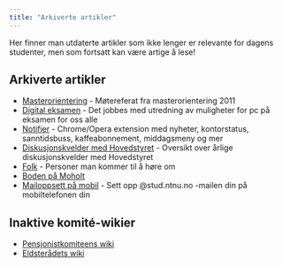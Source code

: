 ```yaml
---
title: "Arkiverte artikler"
---
```


Her finner man utdaterte artikler som ikke lenger er relevante for dagens studenter, men som fortsatt kan være artige å lese!

## Arkiverte artikler

- [Masterorientering](/wiki/online/info/faglig/masterorientering/) - Møtereferat fra masterorientering 2011
- [Digital eksamen](/wiki/online/info/innsikt-og-interface/digital-eksamen/) - Det jobbes med utredning av muligheter for pc på eksamen for oss alle
- [Notifier](/wiki/online/info/innsikt-og-interface/notifier/) - Chrome/Opera extension med nyheter, kontorstatus, sanntidsbuss, kaffeabonnement, middagsmeny og mer
- [Diskusjonskvelder med Hovedstyret](/wiki/online/info/innsikt-og-interface/diskusjonskveldmedhs/) - Oversikt over årlige diskusjonskvelder med Hovedstyret  
- [Folk](/wiki/online/info/trivia/folk/) - Personer man kommer til å høre om
- [Boden på Moholt](/wiki/online/bodenpaamoholt)
- [Mailoppsett på mobil](/wiki/online/info/trivia/mailoppsett-pa-mobil/) - Sett opp @stud.ntnu.no -mailen din på mobiltelefonen din

## Inaktive komité-wikier

- [Pensjonistkomiteens wiki](/wiki/komiteer/pankom/)
- [Eldsterådets wiki](/wiki/komiteer/eldsteradets-wiki/)